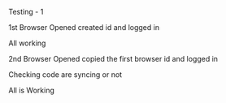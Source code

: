Testing - 1

1st Browser Opened
created id and logged in

All working 

2nd Browser Opened
copied the first browser id and logged in

Checking code are syncing or not

All is Working